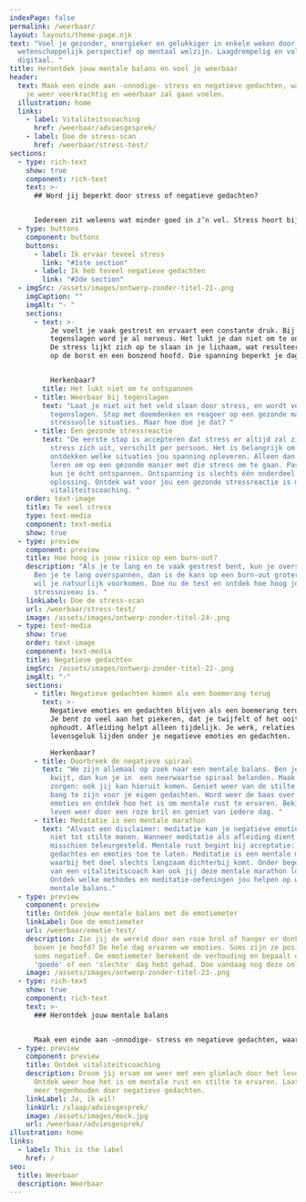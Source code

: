 ```yaml
---
indexPage: false
permalink: /weerbaar/
layout: layouts/theme-page.njk
text: "Voel je gezonder, energieker en gelukkiger in enkele weken door een uniek
  wetenschappelijk perspectief op mentaal welzijn. Laagdrempelig en volledig
  digitaal. "
title: Herontdek jouw mentale balans en voel je weerbaar
header:
  text: Maak een einde aan -onnodige- stress en negatieve gedachten, waardoor jij
    je weer veerkrachtig en weerbaar zal gaan voelen.
  illustration: home
  links:
    - label: Vitaliteitscoaching
      href: /weerbaar/adviesgesprek/
    - label: Doe de stress-scan
      href: /weerbaar/stress-test/
sections:
  - type: rich-text
    show: true
    component: rich-text
    text: >-
      ## Word jij beperkt door stress of negatieve gedachten?


      Iedereen zit weleens wat minder goed in z’n vel. Stress hoort bij het leven, maar het mag je niet belemmeren in je dagelijkse bezigheden. Naast gepieker en stress kunnen negatieve emoties en gedachten je ook in de weg staan. Waar loop jij tegen aan: stress of negatieve gedachten?
  - type: buttons
    component: buttons
    buttons:
      - label: Ik ervaar teveel stress
        link: "#1ste section"
      - label: Ik heb teveel negatieve gedachten
        link: "#2de section"
  - imgSrc: /assets/images/ontwerp-zonder-titel-21-.png
    imgCaption: ""
    imgAlt: "- "
    sections:
      - text: >-
          Je voelt je vaak gestrest en ervaart een constante druk. Bij kleine
          tegenslagen word je al nerveus. Het lukt je dan niet om te ontspannen.
          De stress lijkt zich op te slaan in je lichaam, wat resulteert in druk
          op de borst en een bonzend hoofd. Die spanning beperkt je dagelijks. 


          Herkenbaar?
        title: Het lukt niet om te ontspannen
      - title: Weerbaar bij tegenslagen
        text: "Laat je niet uit het veld slaan door stress, en wordt veerkrachtiger bij
          tegenslagen. Stop met doemdenken en reageer op een gezonde manier op
          stressvolle situaties. Maar hoe doe je dat? "
      - title: Een gezonde stressreactie
        text: "De eerste stap is accepteren dat stress er altijd zal zijn. Hoe die
          stress zich uit, verschilt per persoon. Het is belangrijk om te
          ontdekken welke situaties jou spanning opleveren. Alleen dan kun je
          leren om op een gezonde manier met die stress om te gaan. Pas daarna
          kun je écht ontspannen. Ontspanning is slechts één onderdeel van de
          oplossing. Ontdek wat voor jou een gezonde stressreactie is met
          vitaliteitscoaching. "
    order: text-image
    title: Te veel stress
    type: text-media
    component: text-media
    show: true
  - type: preview
    component: preview
    title: Hoe hoog is jouw risico op een burn-out?
    description: "Als je te lang en te vaak gestrest bent, kun je overspannen raken.
      Ben je te lang overspannen, dan is de kans op een burn-out groter. En dat
      wil je natuurlijk voorkomen. Doe nu de test en ontdek hoe hoog jouw
      stressniveau is. "
    linkLabel: Doe de stress-scan
    url: /weerbaar/stress-test/
    image: /assets/images/ontwerp-zonder-titel-24-.png
  - type: text-media
    show: true
    order: text-image
    component: text-media
    title: Negatieve gedachten
    imgSrc: /assets/images/ontwerp-zonder-titel-22-.png
    imgAlt: "-"
    sections:
      - title: Negatieve gedachten komen als een boemerang terug
        text: >-
          Negatieve emoties en gedachten blijven als een boemerang terugkomen.
          Je bent zo veel aan het piekeren, dat je twijfelt of het ooit nog
          ophoudt. Afleiding helpt alleen tijdelijk. Je werk, relaties en
          levensgeluk lijden onder je negatieve emoties en gedachten. 

          Herkenbaar?
      - title: Doorbreek de negatieve spiraal
        text: "We zijn allemaal op zoek naar een mentale balans. Ben je die balans
          kwijt, dan kun je in  een neerwaartse spiraal belanden. Maak je geen
          zorgen: ook jij kan hieruit komen. Geniet weer van de stilte zonder
          bang te zijn voor je eigen gedachten. Word weer de baas over je eigen
          emoties en ontdek hoe het is om mentale rust te ervaren. Bekijk het
          leven weer door een roze bril en geniet van iedere dag. "
      - title: Meditatie is een mentale marathon
        text: "Alvast een disclaimer: meditatie kan je negatieve emoties en gedachten
          niet tot stilte manen. Wanneer meditatie als afleiding dient, word je
          misschien teleurgesteld. Mentale rust begint bij acceptatie: leer je
          gedachtes en emoties toe te laten. Meditatie is een mentale marathon,
          waarbij het doel slechts langzaam dichterbij komt. Onder begeleiding
          van een vitaliteitscoach kan ook jij deze mentale marathon lopen.
          Ontdek welke methodes en meditatie-oefeningen jou helpen op weg naar
          mentale balans."
  - type: preview
    component: preview
    title: Ontdek jouw mentale balans met de emotiemeter
    linkLabel: Doe de emotiemeter
    url: /weerbaar/emotie-test/
    description: Zie jij de wereld door een roze brol of hanger er donkere wolken
      boven je hoofd? De hele dag ervaren we emoties. Soms zijn ze positief en
      soms negatief. De emotiemeter berekent de verhouding en bepaalt of je een
      'goede' of een 'slechte' dag hebt gehad. Doe vandaag nog deze online test.
    image: /assets/images/ontwerp-zonder-titel-23-.png
  - type: rich-text
    show: true
    component: rich-text
    text: >-
      ### Herontdek jouw mentale balans


      Maak een einde aan -onnodige- stress en negatieve gedachten, waardoor jij je weer veerkrachtig en weerbaar zal gaan voelen.
  - type: preview
    component: preview
    title: Ontdek vitaliteitscoaching
    description: Droom jij ervan om weer met een glimlach door het leven te gaan?
      Ontdek weer hoe het is om mentale rust en stilte te ervaren. Laat je niet
      meer tegenhouden door negatieve gedachten.
    linkLabel: Ja, ik wil!
    linkUrl: /slaap/adviesgesprek/
    image: /assets/images/mock.jpg
    url: /weerbaar/adviesgesprek/
illustration: home
links:
  - label: This is the label
    href: /
seo:
  title: Weerbaar
  description: Weerbaar
---
```

